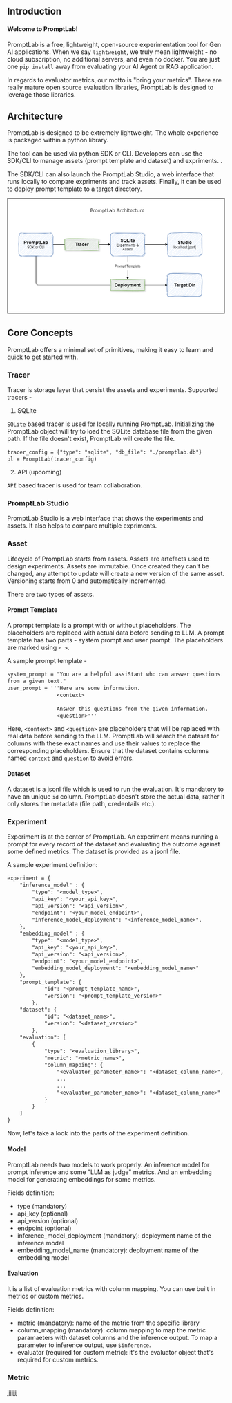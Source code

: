 ## Introduction

<h4>Welcome to PromptLab!</h4>

PromptLab is a free, lightweight, open-source experimentation tool for Gen AI applications. When we say `lightweight`, we truly mean lightweight - no cloud subscription, no additional servers, and even no docker. You are just one `pip install` away from evaluating your AI Agent or RAG application.

In regards to evaluator metrics, our motto is "bring your metrics". There are really mature open source evaluation libraries, PromptLab is designed to leverage those libraries.

## Architecture

PromptLab is designed to be extremely lightweight. The whole experience is packaged within a python library.

The tool can be used via python SDK or CLI. Developers can use the SDK/CLI to manage assets (prompt template and dataset) and expriments. .

The SDK/CLI can also launch the PromptLab Studio, a web interface that runs locally to compare expriments and track assets. Finally, it can be used to deploy prompt template to a target directory.

<img alt="architecture" src="../img/architecture.png" style="">

## Core Concepts
PromptLab offers a minimal set of primitives, making it easy to learn and quick to get started with.

### Tracer

Tracer is storage layer that persist the assets and experiments. 
Supported tracers -

1. SQLite

`SQLite` based tracer is used for locally running PromptLab. Initializing the PromptLab object will try to load the SQLite database file from the given path. If the file doesn't exist, PromptLab will create the file.

    tracer_config = {"type": "sqlite", "db_file": "./promptlab.db"}
    pl = PromptLab(tracer_config)

2. API (upcoming)

`API` based tracer is used for team collaboration.

### PromptLab Studio

PromptLab Studio is a web interface that shows the experiments and assets. It also helps to compare multiple expriments.

### Asset

Lifecycle of PromptLab starts from assets. Assets are artefacts used to design experiments. Assets are immutable. Once created they can't be changed, any attempt to update will create a new version of the same asset. Versioning starts from 0 and automatically incremented. 

There are two types of assets.

#### Prompt Template
A prompt template is a prompt with or without placeholders. The placeholders are replaced with actual data before sending to LLM. A prompt template has two parts - system prompt and user prompt. The placeholders are marked using `< >`. 

A sample prompt template -

    system_prompt = "You are a helpful assiStant who can answer questions from a given text."
    user_prompt = '''Here are some information. 
                    <context>

                    Answer this questions from the given information.
                    <question>'''

Here, `<context>` and `<question>` are placeholders that will be replaced with real data before sending to the LLM. PromptLab will search the dataset for columns with these exact names and use their values to replace the corresponding placeholders. Ensure that the dataset contains columns named `context` and `question` to avoid errors.

#### Dataset
A dataset is a jsonl file which is used to run the evaluation. It's mandatory to have an unique `id` column. PromptLab doesn't store the actual data, rather it only stores the metadata (file path, credentails etc.).

### Experiment
Experiment is at the center of PromptLab. An experiment means running a prompt for every record of the dataset and evaluating the outcome against some defined metrics. The dataset is provided as a jsonl file.

A sample experiment definition:

    experiment = {
        "inference_model" : {
            "type": "<model_type>",
            "api_key": "<your_api_key>",
            "api_version": "<api_version>",
            "endpoint": "<your_model_endpoint>",
            "inference_model_deployment": "<inference_model_name>",
        },
        "embedding_model" : {
            "type": "<model_type>",
            "api_key": "<your_api_key>",
            "api_version": "<api_version>",
            "endpoint": "<your_model_endpoint>",
            "embedding_model_deployment": "<embedding_model_name>"
        },
        "prompt_template": {
                "id": "<prompt_template_name>",
                "version": "<prompt_template_version>"
            },
        "dataset": {
                "id": "<dataset_name>",
                "version": "<dataset_version>"
            },
        "evaluation": [
            {
                "type": "<evaluation_library>",
                "metric": "<metric_name>",
                "column_mapping": {
                    "<evaluator_parameter_name>": "<dataset_column_name>",
                    ...
                    ...
                    "<evaluator_parameter_name>": "<dataset_column_name>"
                }
            }
        ]
    }

Now, let's take a look into the parts of the experiment definition.

#### Model

PromptLab needs two models to work properly. An inference model for prompt inference and some "LLM as judge" metrics. And an embedding model for generating embeddings for some metrics.

Fields definition:

- type (mandatory)
- api_key (optional)
- api_version (optional)
- endpoint (optional)
- inference_model_deployment (mandatory): deployment name of the inference model
- embedding_model_name (mandatory): deployment name of the embedding model

#### Evaluation

It is a list of evaluation metrics with column mapping. You can use built in metrics or custom metrics.


Fields definition:

- metric (mandatory): name of the metric from the specific library
- column_mapping (mandatory): column mapping to map the metric paramaeters with dataset columns and the inference output. To map a parameter to inference output, use `$inference`.
- evaluator (required for custom metric): it's the evaluator object that's required for custom metrics. 

### Metric

jjjjjjj

